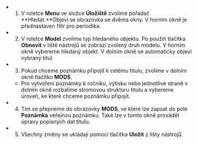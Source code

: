   * 1)	V roletce **Menu** ve složce **Úložiště** zvolíme pořadač **Hledat.**Objeví se obrazovka se dvěma okny. V horním okně je přednastaven filtr pro periodika.
  * 2)	V roletce **Model** zvolíme typ hledaného objektu. Po použití tlačítka **Obnovit** v liště nástrojů se zobrazí zvolený druh modelu. V horním okně vybereme hledaný objekt. V dolním okně se automaticky objeví vybraný titul.
  * 3)	Pokud chceme poznámku připojit k celému titulu, zvolíme v dolním okně tlačítko **MODS**.
    * Pro vytvoření poznámky k ročníku, výtisku nebo jednotlivé straně v dolním okně rozbalíme stromovou strukturu titulu a vybereme úroveň, ke které chceme poznámku připojit.
  * 4)	Tím se přepneme do obrazovky **MODS**, ve které lze zapsat do pole **Poznámka** veřejnou poznámku. Také lze v tomto okně provádět úpravy popisných dat titulu.
  * 5)	Všechny změny se ukládají pomocí tlačítka **Uložit** z lišty nástrojů.